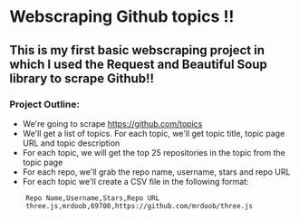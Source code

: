 # Webscraping Github topics !!

## This is my first basic webscraping project in which I used the Request and Beautiful Soup library to scrape Github!! 

### Project Outline:
- We're going to scrape https://github.com/topics
- We'll get a list of topics. For each topic, we'll get topic title, topic page URL and topic description
- For each topic, we will get the top 25 repositories in the topic from the topic page
- For each repo, we'll grab the repo name, username, stars and repo URL
- For each topic we'll create a CSV file in the following format:
```
    Repo Name,Username,Stars,Repo URL
    three.js,mrdoob,69700,https://github.com/mrdoob/three.js

```  
